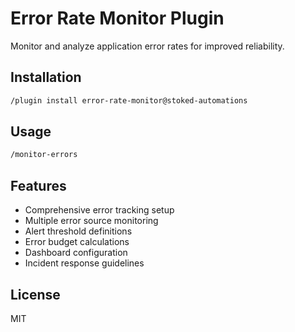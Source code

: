 # Error Rate Monitor Plugin

Monitor and analyze application error rates for improved reliability.

## Installation

```bash
/plugin install error-rate-monitor@stoked-automations
```

## Usage

```bash
/monitor-errors
```

## Features

- Comprehensive error tracking setup
- Multiple error source monitoring
- Alert threshold definitions
- Error budget calculations
- Dashboard configuration
- Incident response guidelines

## License

MIT
